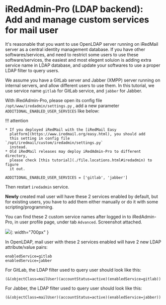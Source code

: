 # iRedAdmin-Pro (LDAP backend): Add and manage custom services for mail user

It's reasonable that you want to use OpenLDAP server running on iRedMail
server as a central identity management database. If you have other
softwares/services, and need to restrict some users to use these
software/services, the easiest and most elegent soluion is adding extra service
name in LDAP database, and update your softwares to use a proper LDAP filter to
query users.

We assume you have a GitLab server and Jabber (XMPP) server running on internal
servers, and allow different users to use them.
In this tutorial, we use service name `gitlab` for GitLab service, and `jabber`
for Jabber.

With iRedAdmin-Pro, please open its config file
`/opt/www/iredadmin/settings.py`
, add a new parameter `ADDITIONAL_ENABLED_USER_SERVICES` like
below:

!!! attention

    * If you deployed iRedMail with the [iRedMail Easy
      platform](https://www.iredmail.org/easy.html), you should add
      this setting in config file `/opt/iredmail/custom/iredadmin/settings.py`
      instead.
    * Old iRedMail releases may deploy iRedAdmin-Pro to different directory,
      please check [this tutorial](./file.locations.html#iredadmin) to figure
      it out.

```
ADDITIONAL_ENABLED_USER_SERVICES = ['gitlab', 'jabber']
```

Then restart `iredadmin` service.

__Newly__ created mail user will have these 2 services enabled by default, but
for existing users, you have to add them either manually or do it with some
scripting/programming.

You can find these 2 custom service names after logged in to iRedAdmin-Pro,
in user profile page, under tab `Advanced`. Screenshot attached.

![](./images/iredadmin/custom_user_services.png){: width="700px" }

In OpenLDAP, mail user with these 2 services enabled will have 2 new LDAP
attribute/value pairs:

```
enabledService=gitlab
enabledService=jabber
```

For GitLab, the LDAP filter used to query user should look like this:

```
(&(objectClass=mailUser)(accountStatus=active)(enabledService=gitlab))
```

For Jabber, the LDAP filter used to query user should look like this:

```
(&(objectClass=mailUser)(accountStatus=active)(enabledService=jabber))
```
